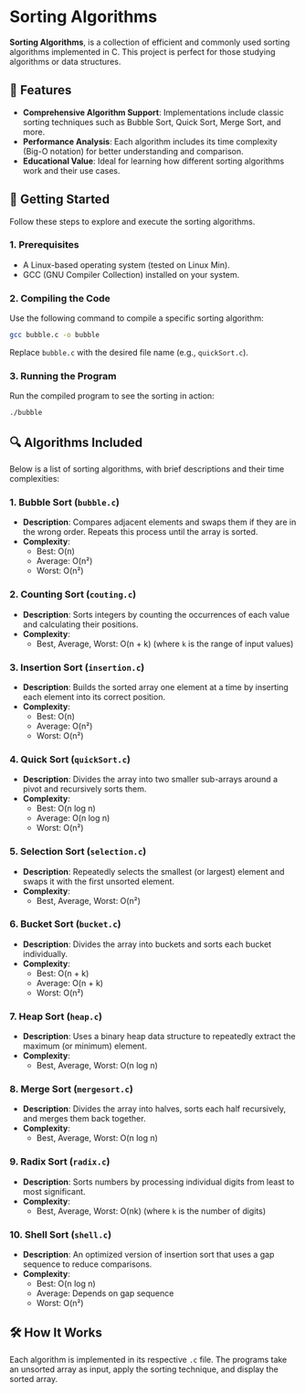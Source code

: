 
# Sorting Algorithms 

**Sorting Algorithms**, is a collection of efficient and commonly used sorting algorithms implemented in C. This project is perfect for those studying algorithms or data structures.

## 👾 Features

- **Comprehensive Algorithm Support**: Implementations include classic sorting techniques such as Bubble Sort, Quick Sort, Merge Sort, and more.
- **Performance Analysis**: Each algorithm includes its time complexity (Big-O notation) for better understanding and comparison.
- **Educational Value**: Ideal for learning how different sorting algorithms work and their use cases.

## 🚀 Getting Started

Follow these steps to explore and execute the sorting algorithms.

### 1. Prerequisites

- A Linux-based operating system (tested on Linux Min).
- GCC (GNU Compiler Collection) installed on your system.

### 2. Compiling the Code

Use the following command to compile a specific sorting algorithm:

```bash
gcc bubble.c -o bubble
```

Replace `bubble.c` with the desired file name (e.g., `quickSort.c`).

### 3. Running the Program

Run the compiled program to see the sorting in action:

```bash
./bubble
```

## 🔍 Algorithms Included

Below is a list of sorting algorithms, with brief descriptions and their time complexities:

### 1. Bubble Sort (`bubble.c`)
- **Description**: Compares adjacent elements and swaps them if they are in the wrong order. Repeats this process until the array is sorted.
- **Complexity**: 
  - Best: O(n)
  - Average: O(n²)
  - Worst: O(n²)

### 2. Counting Sort (`couting.c`)
- **Description**: Sorts integers by counting the occurrences of each value and calculating their positions.
- **Complexity**: 
  - Best, Average, Worst: O(n + k) (where `k` is the range of input values)

### 3. Insertion Sort (`insertion.c`)
- **Description**: Builds the sorted array one element at a time by inserting each element into its correct position.
- **Complexity**: 
  - Best: O(n)
  - Average: O(n²)
  - Worst: O(n²)

### 4. Quick Sort (`quickSort.c`)
- **Description**: Divides the array into two smaller sub-arrays around a pivot and recursively sorts them.
- **Complexity**: 
  - Best: O(n log n)
  - Average: O(n log n)
  - Worst: O(n²)

### 5. Selection Sort (`selection.c`)
- **Description**: Repeatedly selects the smallest (or largest) element and swaps it with the first unsorted element.
- **Complexity**: 
  - Best, Average, Worst: O(n²)

### 6. Bucket Sort (`bucket.c`)
- **Description**: Divides the array into buckets and sorts each bucket individually.
- **Complexity**: 
  - Best: O(n + k)
  - Average: O(n + k)
  - Worst: O(n²)

### 7. Heap Sort (`heap.c`)
- **Description**: Uses a binary heap data structure to repeatedly extract the maximum (or minimum) element.
- **Complexity**: 
  - Best, Average, Worst: O(n log n)

### 8. Merge Sort (`mergesort.c`)
- **Description**: Divides the array into halves, sorts each half recursively, and merges them back together.
- **Complexity**: 
  - Best, Average, Worst: O(n log n)

### 9. Radix Sort (`radix.c`)
- **Description**: Sorts numbers by processing individual digits from least to most significant.
- **Complexity**: 
  - Best, Average, Worst: O(nk) (where `k` is the number of digits)

### 10. Shell Sort (`shell.c`)
- **Description**: An optimized version of insertion sort that uses a gap sequence to reduce comparisons.
- **Complexity**: 
  - Best: O(n log n)
  - Average: Depends on gap sequence
  - Worst: O(n²)

## 🛠️ How It Works

Each algorithm is implemented in its respective `.c` file. The programs take an unsorted array as input, apply the sorting technique, and display the sorted array.
